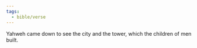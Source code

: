 ```yaml
---
tags:
  - bible/verse
---
```

Yahweh came down to see the city and the tower, which the children of men built.